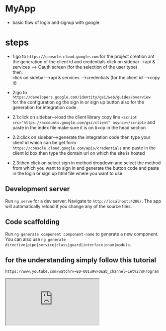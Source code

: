# MyApp
- basic flow of login and signup with google <br/>

# steps
- 1:go to `https://console.cloud.google.com` for the project creation ant the generation of the client id and credentials
click on sidebar-->api & services --> Oauth screen (for the selection of the user type)<br/>
then:<br/>
click on sidebar-->api & services -->credentials (for the client id -->copy it) <br/>

- 2:go to `https://developers.google.com/identity/gsi/web/guides/overview` <br/>
for the configuration og the sign in or sign up button also for the generation for integration code
- 2.1:click on sidebar-->load the client library copy line `<script src="https://accounts.google.com/gsi/client" async></script>` and paste in the index file make sure it is on ti=op in the head section<br/>
- 2.2:click on sidebar-->generate the integration code then type your client id which can be get form
`https://console.cloud.google.com/apis/credentials` and paste in the client id box
then type the domain url on which the site is hosted<br/>
- 2.3:then click on select sign in method dropdown and select the method from which you want to sign in and generate the button code 
and paste in the login or sign up html file where you want to use<br/>



## Development server

Run `ng serve` for a dev server. Navigate to `http://localhost:4200/`. The app will automatically reload if you change any of the source files.

## Code scaffolding

Run `ng generate component component-name` to generate a new component. You can also use `ng generate directive|pipe|service|class|guard|interface|enum|module`.

## for the understanding simply follow this tutorial
`https://www.youtube.com/watch?v=EO-U01u9vFQ&ab_channel=Let%27sProgram`
<iframe src="https://www.youtube.com/watch?v=EO-U01u9vFQ&ab_channel=Let%27sProgram">#   s i g n - i n - w i t h - g o o g l e - i n t r o 
 
 